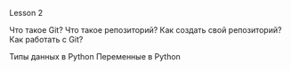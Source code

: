 Lesson 2

Что такое Git? 
Что такое репозиторий? 
Как создать свой репозиторий? 
Как работать с Git?

Типы данных в Python
Переменные в Python
